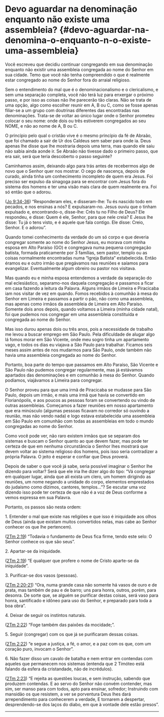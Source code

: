 # Devo aguardar na denominação enquanto não existe uma assembleia? {#devo-aguardar-na-denomina-o-enquanto-n-o-existe-uma-assembleia}

Você escreveu que decidiu continuar congregando em sua denominação enquanto não existir uma assembleia congregada ao nome do Senhor em sua cidade. Temo que você não tenha compreendido o que é realmente estar congregado ao nome do Senhor fora do arraial religioso.

Sem o entendimento do mal que é o denominacionalismo e o clericalismo, e sem uma separação completa, você não terá luz para enxergar o próximo passo, e por isso as coisas não lhe parecerão tão claras. Não se trata de uma opção, algo como escolher reunir em A, B ou C, como se fosse apenas filiar-se a um grupo com doutrinas diferentes das encontradas nas denominações. Trata-se de voltar ao único lugar onde o Senhor prometeu colocar o seu nome: onde dois ou três estiverem congregados ao seu NOME, e não ao nome de A, B ou C.

O princípio pelo qual o cristão vive é o mesmo princípio da fé de Abraão, que foi chamado a sair de Ur dos Caldeus sem saber para onde ia. Deus apenas lhe disse que lhe mostraria depois uma terra, mas quando ele saiu não sabia ainda aonde ir. Se Abraão não tivesse dado o primeiro passo, que era sair, será que teria descoberto o passo seguinte?

Caminhamos assim, deixando algo para trás antes de recebermos algo de novo que o Senhor quer nos mostrar. O cego de nascença, depois de curado, ainda tinha um conhecimento incompleto de quem era Jesus. Foi preciso ser expulso da sinagoga para se encontrar com Jesus fora do sistema dos homens e ter uma visão mais clara de quem realmente era. Foi só então que o adorou.

([Jo 9:34-36](http://bibliaonline.com.br/acf/jo/9/34-36)) “Responderam eles, e disseram-lhe: Tu és nascido todo em pecados, e nos ensinas a nós? E expulsaram-no. Jesus ouviu que o tinham expulsado e, encontrando-o, disse-lhe: Crês tu no Filho de Deus? Ele respondeu, e disse: Quem é ele, Senhor, para que nele creia? E Jesus lhe disse: Tu já o tens visto, e é aquele que fala contigo. Ele disse: Creio, Senhor. E o adorou”.

Quando tomei conhecimento da verdade do um só corpo e que deveria congregar somente ao nome do Senhor Jesus, eu morava com minha esposa em Alto Paraíso (GO) e congregava numa pequena congregação batista, formada praticamente por 3 famílias, sem pastor, templo ou as coisas normalmente encontradas numa “Igreja Batista” estabelecida. Então éramos eu e outro irmão que pregávamos nas reuniões e saíamos para evangelizar. Eventualmente algum obreiro ou pastor nos visitava.

Mas quando eu e minha esposa entendemos a verdade da separação do mal eclesiástico, separamo-nos daquela congregação e passamos a ficar em casa fazendo a leitura da Palavra. Alguns irmãos de Limeira e Piracicaba iam nos visitar de vez em quando. Fomos recebidos à comunhão à mesa do Senhor em Limeira e passamos a partir o pão, não como uma assembleia, mas apenas como irmãos da assembleia de Limeira em Alto Paraíso. Somente dois anos depois, quando voltamos a Limeira (minha cidade natal), foi que pudemos nos congregar em uma assembleia constituída e congregada ao nome do Senhor.

Mas isso durou apenas dois ou três anos, pois a necessidade de trabalho me levou a buscar emprego em São Paulo. Pela dificuldade de alugar algo lá fomos morar em São Vicente, onde meu sogro tinha um apartamento vago, e todos os dias eu viajava a São Paulo para trabalhar. Ficamos seis meses assim antes de nos mudarmos para São Paulo, onde também não havia uma assembleia congregada ao nome do Senhor.

Portanto, boa parte do tempo que passamos em Alto Paraíso, São Vicente e São Paulo não pudemos congregar regularmente, mas já estávamos apartados das denominações e em comunhão à mesa do Senhor. Quando podíamos, viajávamos a Limeira para congregar.

O Senhor proveu para que uma irmã de Piracicaba se mudasse para São Paulo, depois um irmão, e mais uma irmã que havia se convertido em Florianópolis, e aos poucos as pessoas foram se convertendo ou vindo de outras assembleias. Começamos a fazer reuniões em nosso apartamento que era minúsculo (algumas pessoas ficavam no corredor só ouvindo a reunião, mas não vendo nada) e logo estava estabelecida uma assembleia em São Paulo em comunhão com todas as assembleias em todo o mundo congregadas ao nome do Senhor.

Como você pode ver, não raro existem irmãos que se separam dos sistemas e buscam o Senhor quanto ao que devem fazer, mas pode ter certeza de que em nenhuma circunstância o Senhor lhes mostrará que devem voltar ao sistema religioso dos homens, pois isso seria contradizer a própria Palavra. O jeito é esperar e confiar que Deus proverá.

Depois de saber o que você já sabe, seria possível imaginar o Senhor lhe dizendo para voltar? Será que ele iria lhe dizer algo do tipo: “Vá congregar em qualquer lugar, ainda que ali exista um clero, um homem dirigindo as reuniões, um nome negando a unidade do corpo, elementos emprestados do judaísmo como dízimos, cantores, templos...”? Se escutar uma voz dizendo isso pode ter certeza de que não é a voz de Deus conforme a vemos expressa em sua Palavra.

Portanto, os passos são nesta ordem:

1\. Entender o mal que existe nas religiões e que isso é iniquidade aos olhos de Deus (ainda que existam muitos convertidos nelas, mas cabe ao Senhor conhecer os que lhe pertencem).

([2Tm 2:19](http://bibliaonline.com.br/acf/2tm/2/19)) “Todavia o fundamento de Deus fica firme, tendo este selo: O Senhor conhece os que são seus”.

2\. Apartar-se da iniquidade.

([2Tm 2:19](http://bibliaonline.com.br/acf/2tm/2/19)) “E qualquer que profere o nome de Cristo aparte-se da iniquidade”.

3\. Purificar-se dos vasos (pessoas).

([2Tm 2:20-21](http://bibliaonline.com.br/acf/2tm/2/20-21)) “Ora, numa grande casa não somente há vasos de ouro e de prata, mas também de pau e de barro; uns para honra, outros, porém, para desonra. De sorte que, se alguém se purificar destas coisas, será vaso para honra, santificado e idôneo para uso do Senhor, e preparado para toda a boa obra”.

4\. Deixar de seguir os instintos naturais.

([2Tm 2:22](http://bibliaonline.com.br/acf/2tm/2/22)) “Foge também das paixões da mocidade;”.

5\. Seguir (congregar) com os que já se purificaram dessas coisas.

([2Tm 2:22](http://bibliaonline.com.br/acf/2tm/2/22)) “e segue a justiça, a fé, o amor, e a paz com os que, com um coração puro, invocam o Senhor”.

6\. Não fazer disso um cavalo de batalha e nem entrar em contendas com aqueles que permanecem nos sistemas (entenda que 2 Timóteo está falando da esfera da cristandade, não de incrédulos).

([2Tm 2:23](http://bibliaonline.com.br/acf/2tm/2/23)) “E rejeita as questões loucas, e sem instrução, sabendo que produzem contendas. E ao servo do Senhor não convém contender, mas sim, ser manso para com todos, apto para ensinar, sofredor; Instruindo com mansidão os que resistem, a ver se porventura Deus lhes dará arrependimento para conhecerem a verdade, E tornarem a despertar, desprendendo-se dos laços do diabo, em que à vontade dele estão presos”.

*****